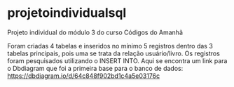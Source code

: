 # projetoindividualsql
Projeto individual do módulo 3 do curso Códigos do Amanhã 

Foram criadas 4 tabelas e inseridos no mínimo 5 registros dentro das 3 tabelas principais,
pois uma se trata da relação usuário/livro. Os registros foram pesquisados utilizando o INSERT INTO.
Aqui se encontra um link para o Dbdiagram que foi a primeira base para o banco de dados: https://dbdiagram.io/d/64c848f902bd1c4a5e03176c

